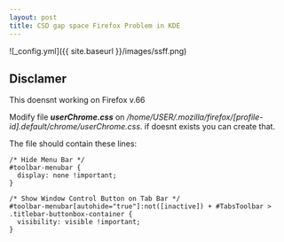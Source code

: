 ```yaml
---
layout: post
title: CSD gap space Firefox Problem in KDE
---
```


![_config.yml]({{ site.baseurl }}/images/ssff.png)

## Disclamer
This doensnt working on Firefox v.66

Modify file ***userChrome.css*** on */home/USER/.mozilla/firefox/[profile-id].default/chrome/userChrome.css*. if doesnt exists you can create that.

The file should contain these lines:
```
/* Hide Menu Bar */
#toolbar-menubar {
  display: none !important;
}

/* Show Window Control Button on Tab Bar */
#toolbar-menubar[autohide="true"]:not([inactive]) + #TabsToolbar > .titlebar-buttonbox-container {
  visibility: visible !important;
}
```